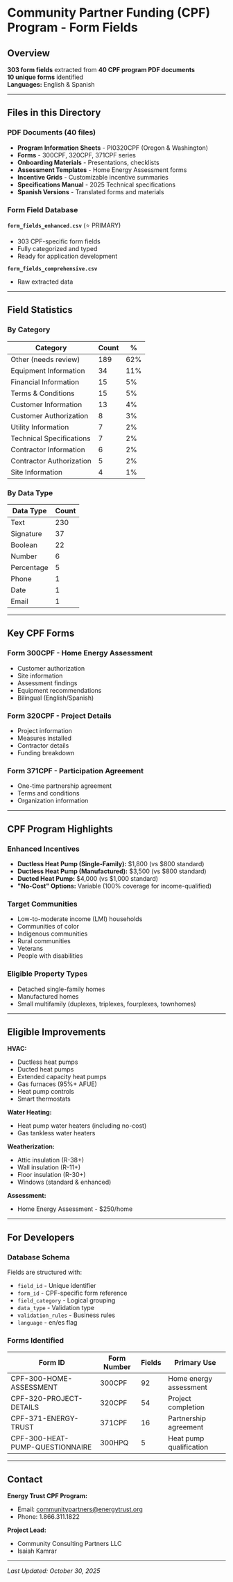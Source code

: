 # Community Partner Funding (CPF) Program - Form Fields

## Overview
**303 form fields** extracted from **40 CPF program PDF documents**  
**10 unique forms** identified  
**Languages:** English & Spanish

---

## Files in this Directory

### PDF Documents (40 files)
- **Program Information Sheets** - PI0320CPF (Oregon & Washington)
- **Forms** - 300CPF, 320CPF, 371CPF series
- **Onboarding Materials** - Presentations, checklists
- **Assessment Templates** - Home Energy Assessment forms
- **Incentive Grids** - Customizable incentive summaries
- **Specifications Manual** - 2025 Technical specifications
- **Spanish Versions** - Translated forms and materials

### Form Field Database

**`form_fields_enhanced.csv`** (⭐ PRIMARY)
- 303 CPF-specific form fields
- Fully categorized and typed
- Ready for application development

**`form_fields_comprehensive.csv`**
- Raw extracted data

---

## Field Statistics

### By Category

| Category | Count | %  |
|----------|-------|-----|
| Other (needs review) | 189 | 62% |
| Equipment Information | 34 | 11% |
| Financial Information | 15 | 5% |
| Terms & Conditions | 15 | 5% |
| Customer Information | 13 | 4% |
| Customer Authorization | 8 | 3% |
| Utility Information | 7 | 2% |
| Technical Specifications | 7 | 2% |
| Contractor Information | 6 | 2% |
| Contractor Authorization | 5 | 2% |
| Site Information | 4 | 1% |

### By Data Type

| Data Type | Count |
|-----------|-------|
| Text | 230 |
| Signature | 37 |
| Boolean | 22 |
| Number | 6 |
| Percentage | 5 |
| Phone | 1 |
| Date | 1 |
| Email | 1 |

---

## Key CPF Forms

### Form 300CPF - Home Energy Assessment
- Customer authorization
- Site information
- Assessment findings
- Equipment recommendations
- Bilingual (English/Spanish)

### Form 320CPF - Project Details
- Project information
- Measures installed
- Contractor details
- Funding breakdown

### Form 371CPF - Participation Agreement
- One-time partnership agreement
- Terms and conditions
- Organization information

---

## CPF Program Highlights

### Enhanced Incentives
- **Ductless Heat Pump (Single-Family):** $1,800 (vs $800 standard)
- **Ductless Heat Pump (Manufactured):** $3,500 (vs $800 standard)
- **Ducted Heat Pump:** $4,000 (vs $1,000 standard)
- **"No-Cost" Options:** Variable (100% coverage for income-qualified)

### Target Communities
- Low-to-moderate income (LMI) households
- Communities of color
- Indigenous communities
- Rural communities
- Veterans
- People with disabilities

### Eligible Property Types
- Detached single-family homes
- Manufactured homes
- Small multifamily (duplexes, triplexes, fourplexes, townhomes)

---

## Eligible Improvements

**HVAC:**
- Ductless heat pumps
- Ducted heat pumps
- Extended capacity heat pumps
- Gas furnaces (95%+ AFUE)
- Heat pump controls
- Smart thermostats

**Water Heating:**
- Heat pump water heaters (including no-cost)
- Gas tankless water heaters

**Weatherization:**
- Attic insulation (R-38+)
- Wall insulation (R-11+)
- Floor insulation (R-30+)
- Windows (standard & enhanced)

**Assessment:**
- Home Energy Assessment - $250/home

---

## For Developers

### Database Schema
Fields are structured with:
- `field_id` - Unique identifier
- `form_id` - CPF-specific form reference
- `field_category` - Logical grouping
- `data_type` - Validation type
- `validation_rules` - Business rules
- `language` - en/es flag

### Forms Identified

| Form ID | Form Number | Fields | Primary Use |
|---------|-------------|--------|-------------|
| CPF-300-HOME-ASSESSMENT | 300CPF | 92 | Home energy assessment |
| CPF-320-PROJECT-DETAILS | 320CPF | 54 | Project completion |
| CPF-371-ENERGY-TRUST | 371CPF | 16 | Partnership agreement |
| CPF-300-HEAT-PUMP-QUESTIONNAIRE | 300HPQ | 5 | Heat pump qualification |

---

## Contact

**Energy Trust CPF Program:**
- Email: communitypartners@energytrust.org
- Phone: 1.866.311.1822

**Project Lead:**
- Community Consulting Partners LLC
- Isaiah Kamrar

---

*Last Updated: October 30, 2025*
